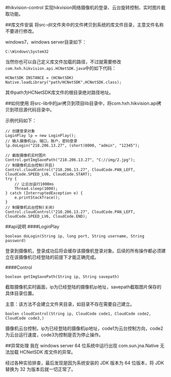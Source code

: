#hikvision-control
实现hikvision网络摄像机的登录、云台旋转控制、实时图片截取功能。

##库文件安装
将src-dll文件夹中的文件拷贝到系统的库文件目录，主意文件名称不要进行修改。

windows7，windows server目录如下：
```
C:\Windows\System32
```
当然你也可以自己定义库文件加载的路径，不过就需要修改`com.hxh.hikvision.api.HCNetSDK.java`中的如下代码：
```
HCNetSDK INSTANCE = (HCNetSDK) Native.loadLibrary("path/HCNetSDK",HCNetSDK.class);
```
其中path为HCNetSDK库文件的根目录绝对路径地址。

##如何使用
将src-lib中的jar拷贝到项目lib目录中，将com.hxh.hikvision.api拷贝到项目源代码目录中。

示例代码如下：
```
// 创建登录对象
LoginPlay lp = new LoginPlay();
// 输入摄像机ip，端口，账户，密码登录
lp.doLogin("218.206.13.27", (short)8000, "admin", "12345");
	
// 截取摄像机实时图片
Control.getImgSavePath("218.206.13.27", "C://img/2.jpg");
// 制摄像机云台控制(开启)
Control.cloudControl("218.206.13.27", CloudCode.PAN_LEFT, CloudCode.SPEED_LV6, CloudCode.START);
try {
	// 让云台运行1000ms
	Thread.sleep(1000);
} catch (InterruptedException e) {
	e.printStackTrace();
}
// 制摄像机云台控制(关闭)
Control.cloudControl("218.206.13.27", CloudCode.PAN_LEFT, CloudCode.SPEED_LV6, CloudCode.END);
```
##api说明
####LoginPlay
```
boolean doLogin(String ip, long port, String username, String password)
```
登录到摄像机，登录成功后将会缓存该摄像机登录对象。后续的所有操作都必须建立在该摄像机已经登陆的前提下才能正确完成。

####Control
```
boolean getImgSavePath(String ip, String savepath)
```
截取摄像机实时画面，ip为已经登陆的摄像机ip地址，savepath截取图片保存的具体目录位置。

主意：该方法不会建立文件夹目录，如目录不存在需要自己建立。

```
boolen cloudControl(String ip, CloudCode code1, CloudCode code2, CloudCode code3,)
```
摄像机云台控制，ip为已经登陆的摄像机ip地址，code1为云台控制方向，code2为云台运行速度，code3为控制是否为停止操作。

##异常处理
我在 windows server 64 位系统中运行出现 com.sun.jna.Native 无法加载 HCNetSDK 库文件的异常。

经过各种实验排查，最后发现是因为系统安装的 JDK 版本为 64 位版本，将 JDK 替换为 32 为版本后就一切正常了。
